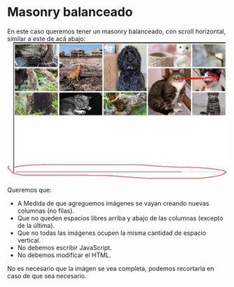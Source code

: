 # Masonry balanceado

En este caso queremos tener un masonry balanceado, con scroll horizontal, similar a este de acá abajo:
![01](./screenshot.jpg)

Queremos que:
* A Medida de que agreguemos imágenes se vayan creando nuevas columnas (no filas).
* Que no queden espacios libres arriba y abajo de las columnas (excepto de la última).
* Que no todas las imágenes ocupen la misma cantidad de espacio vertical.
* No debemos escribir JavaScript.
* No debemos modificar el HTML.

No es necesario que la imágen se vea completa, podemos recortarla en caso de que sea necesario.
